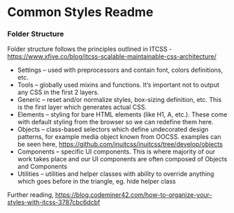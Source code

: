 # Common Styles Readme


### Folder Structure
Folder structure follows the principles outlined in ITCSS - https://www.xfive.co/blog/itcss-scalable-maintainable-css-architecture/

* Settings – used with preprocessors and contain font, colors definitions, etc.
* Tools – globally used mixins and functions. It’s important not to output any CSS in the first 2 layers.
* Generic – reset and/or normalize styles, box-sizing definition, etc. This is the first layer which generates actual CSS.
* Elements – styling for bare HTML elements (like H1, A, etc.). These come with default styling from the browser so we can redefine them here.
* Objects – class-based selectors which define undecorated design patterns, for example media object known from OOCSS.
examples can be seen here, https://github.com/inuitcss/inuitcss/tree/develop/objects 
* Components – specific UI components. This is where majority of our work takes place and our UI components are often composed of Objects and Components
* Utilities – utilities and helper classes with ability to override anything which goes before in the triangle, eg. hide helper class

Further reading,
https://blog.codeminer42.com/how-to-organize-your-styles-with-itcss-3787cbc6dcbf 